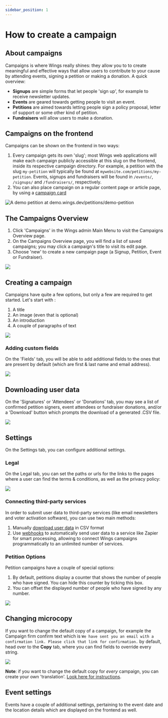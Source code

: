 ```yaml
---
sidebar_position: 1
---
```


# How to create a campaign

## About campaigns

Campaigns is where Wings really shines: they allow you to to create meaningful and effective ways that allow users to contribute to your cause by attending events, signing a petition or making a donation. A quick overview:

- **Signups** are simple forms that let people 'sign up', for example to receive newsletter updates.
- **Events** are geared towards getting people to visit an event.
- **Petitions** are aimed towards letting people sign a policy proposal, letter of support or some other kind of petition.
- **Fundraisers** will allow users to make a donation.

## Campaigns on the frontend

Campaigns can be shown on the frontend in two ways:

1. Every campaign gets its own 'slug'; most Wings web applications will make each campaign publicly accessible at this slug on the frontend, inside its respective campaign directory. For example, a petition with the slug `my-petition` will typically be found at `mywebsite.com/petitions/my-petition`. Events, signups and fundraisers will be found in `/events/`, `/signups/` and `/fundraisers/`, respectively.
2. You can also place campaign on a regular content page or article page, by using a [campaign card](../publishing-content/publish-articles-and-pages#campaign)

![A demo petition at [demo.wings.dev/petitions/demo-petition](https://demo.wings.dev/petitions/demo-petition)](https://screens.wings.dev/CleanShot-2020-02-23-at-21.44.08-1582490660.png)

## The Campaigns Overview

1. Click 'Campaigns' in the Wings admin Main Menu to visit the Campaigns Overview page.
2. On the Campaigns Overview page, you will find a list of saved campaigns; you may click a campaign's title to visit its edit page.
3. Choose 'new' to create a new campaign page (a Signup, Petition, Event or Fundraiser).

![](https://screens.wings.dev/CleanShot-2020-02-23-at-22.08.27-1582492151.png)

## Creating a campaign

Campaigns have quite a few options, but only a few are required to get started. Let's start with :

1. A title
2. An image (even that is optional)
3. An introduction
4. A couple of paragraphs of text

![](https://screens.wings.dev/CleanShot-2020-02-23-at-22.16.56-1582492658.png)

### Adding custom fields

On the 'Fields' tab, you will be able to add additional fields to the ones that are present by default (which are first & last name and email address).

![](https://screens.wings.dev/CleanShot-2020-02-23-at-22.23.40-1582493038.png)

## Downloading user data

On the 'Signatures' or 'Attendees' or 'Donations' tab, you may see a list of confirmed petition signers, event attendees or fundraiser donations, and/or a 'Download' button which prompts the download of a generated .CSV file.

![](https://bureaubolster.s3-eu-west-1.amazonaws.com/IMG_1100.jpeg)

## Settings

On the Settings tab, you can configure additional settings.

### Legal

On the Legal tab, you can set the paths or urls for the links to the pages where a user can find the terms & conditions, as well as the privacy policy:

![](https://screens.wings.dev/CleanShot-2020-02-23-at-22.36.37-1582493819.png)

### Connecting third-party services

In order to submit user data to third-party services (like email newsletters and voter activation software), you can use two main methods:

1. Manually [download user data](#downloading-user-data) in CSV format
2. Use [webhooks](/docs/guides/webhooks) to automatically send user data to a service like Zapier for smart processing, allowing to connect Wings campaigns programmatically to an unlimited number of services.

### Petition Options

Petition campaigns have a couple of special options:

1. By default, petitions display a counter that shows the number of people who have signed. You can hide this counter by ticking this box.
2. You can offset the displayed number of people who have signed by any number.

![](https://screens.wings.dev/CleanShot-2020-02-23-at-22.37.37-1582493891.png)

## Changing microcopy

If you want to change the default copy of a campaign, for example the Campaign firm confirm text which is `We have sent you an email with a confirmation link. Please click that link for confirmation.` by default, head over to the **Copy** tab, where you can find fields to override every string.

![](https://screens.wings.dev/CleanShot-2021-06-29-at-09.01.00-15V2q3EV3eye7VCKU0hTEkyBbuZAC7XCRNwcQ3fUFk66TUsO4xDMEcXgypkTb3z5HHSGb8TCD2JubqzwsRTZ4Xd5uvQhlj3TXE5R.png)

**Note**: if you want to change the default copy for _every_ campaign, you can create your own 'translation'. [Look here for instructions](../guides/use-multiple-languages#project-wide-translations-for-strings).

## Event settings

Events have a couple of additional settings, pertaining to the event date and the location details which are displayed on the frontend as well.
